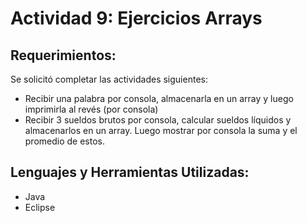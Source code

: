 # Actividad 9: Ejercicios Arrays
## Requerimientos:
Se solicitó completar las actividades siguientes:
* Recibir una palabra por consola, almacenarla en un array y luego imprimirla al revés (por consola)
* Recibir 3 sueldos brutos por consola, calcular sueldos líquidos y almacenarlos en un array. Luego mostrar por consola la suma y el promedio de estos.

## Lenguajes y Herramientas Utilizadas:
* Java
* Eclipse

